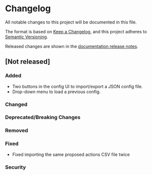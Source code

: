 # Changelog

All notable changes to this project will be documented in this file.

The format is based on [Keep a Changelog](https://keepachangelog.com/en/1.0.0/), and this project
adheres to [Semantic Versioning](https://semver.org/spec/v2.0.0.html).

Released changes are shown in the
[documentation release notes](docs/docs/getting-started/changelog.md).

## [Not released]

### Added
- Two buttons in the config UI to import/export a JSON config file.
- Drop-down menu to load a previous config.

### Changed

### Deprecated/Breaking Changes

### Removed

### Fixed
- Fixed importing the same proposed actions CSV file twice

### Security
